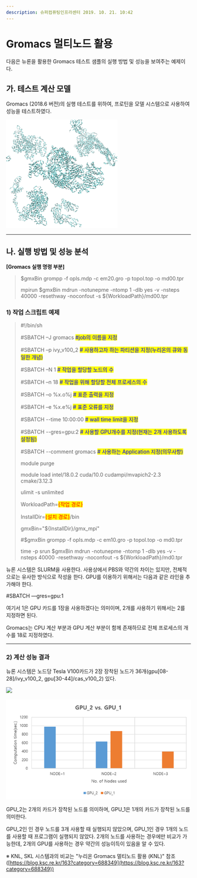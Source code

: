 ```yaml
---
description: 슈퍼컴퓨팅인프라센터 2019. 10. 21. 10:42
---
```


# Gromacs 멀티노드 활용

다음은 뉴론을 활용한 Gromacs 테스트 샘플의 실행 방법 및 성능을 보여주는 예제이다.



## **가. 테스트 계산 모델**

Gromacs (2018.6 버전)의 실행 테스트를 위하여, 프로틴을 모델 시스템으로 사용하여 성능을 테스트하였다.

![](../../.gitbook/assets/99DD5E395DB6361031.png)

****

## **나. 실행 방법 및 성능 분석**

**\[Gromacs 실행 명령 부분]**

> $gmxBin grompp -f opls.mdp -c em20.gro -p topol.top -o md00.tpr
>
> mpirun $gmxBin mdrun -notunepme -ntomp 1 -dlb yes -v -nsteps 40000 -resethway -noconfout -s ${WorkloadPath}/md00.tpr



### **1) 작업 스크립트 예제**

> \#!/bin/sh
>
> \#SBATCH –J gromacs                          <mark style="color:blue;">#job의 이름을 지정</mark>
>
> \#SBATCH –p ivy\_v100\_2                        <mark style="color:blue;"># 사용하고자 하는 파티션을 지정(누리온의 큐와 동일한 개념)</mark>
>
> \#SBATCH –N 1                                   <mark style="color:blue;"># 작업을 할당할 노드의 수</mark>
>
> \#SBATCH –n 18                                  <mark style="color:blue;"># 작업을 위해 할당할 전체 프로세스의 수</mark>
>
> \#SBATCH –o %x.o%j                            <mark style="color:blue;"># 표준 출력을 지정</mark>
>
> \#SBATCH –e %x.e%j                            <mark style="color:blue;"># 표준 오류를 지정</mark>
>
> \#SBATCH --time 10:00:00                    <mark style="color:blue;"># wall time limit을 지정</mark>
>
> \#SBATCH --gres=gpu:2                        <mark style="color:blue;"># 사용할 GPU개수를 지정(현재는 2개 사용하도록 설정됨)</mark>
>
> \#SBATCH --comment gromacs              <mark style="color:blue;"># 사용하는 Application 지정(의무사항)</mark>
>
> &#x20;
>
> module purge
>
> module load intel/18.0.2 cuda/10.0 cudampi/mvapich2-2.3 cmake/3.12.3
>
> &#x20;
>
> ulimit -s unlimited
>
> WorkloadPath=<mark style="color:red;">{작업 경로}</mark>
>
> InstallDir=<mark style="color:red;">{설치 경로}</mark>/bin
>
> gmxBin="${InstallDir}/gmx\_mpi"
>
> &#x20;
>
> \#$gmxBin grompp -f opls.mdp -c em10.gro -p topol.top -o md0.tpr
>
> &#x20;
>
> time -p srun $gmxBin mdrun -notunepme -ntomp 1 -dlb yes -v -nsteps 40000 -resethway -noconfout -s ${WorkloadPath}/md0.tpr

뉴론 시스템은 SLURM을 사용한다. 사용상에서 PBS와 약간의 차이는 있지만, 전체적으로는 유사한 방식으로 작성을 한다. GPU를 이용하기 위해서는 다음과 같은 라인을 추가해야 한다.

\#SBATCH —gres=gpu:1

여기서 1은 GPU 카드를 1장을 사용하겠다는 의미이며, 2개를 사용하기 위해서는 2를 지정하면 된다.

Gromacs는 CPU 계산 부분과 GPU 계산 부분이 함께 존재하므로 전체 프로세스의 개수를 18로 지정하였다.

****

### **2) 계산 성능 결과**

뉴론 시스템은 노드당 Tesla V100카드가 2장 장착된 노드가 36개(gpu\[08-28]/ivy\_v100\_2, gpu\[30-44]/cas\_v100\_2) 있다.

![](../../.gitbook/assets/gromacs\_test\_cal\_perf\_result.png)

![](../../.gitbook/assets/99DFF4335DBF51C516.png)

GPU\_2는 2개의 카드가 장착된 노드를 의미하며, GPU\_1은 1개의 카드가 장착된 노드를 의미한다.

GPU\_2인 인 경우 노드를 3개 사용할 때 실행되지 않았으며, GPU\_1인 경우 1개의 노드를 사용할 때 프로그램이 실행되지 않았다. 2개의 노드를 사용하는 경우에만 비교가 가능한데, 2개의 GPU를 사용하는 경우 약간의 성능이득이 있음을 알 수 있다.

※ KNL, SKL 시스템과의 비교는 "누리온 Gromacs 멀티노드 활용 (KNL)" 참조 ([https://blog.ksc.re.kr/163?category=688349](https://blog.ksc.re.kr/163?category=688349))
